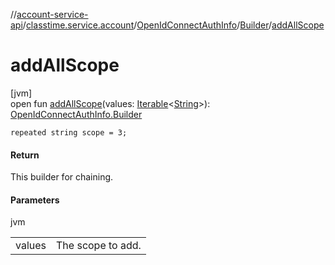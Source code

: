 //[account-service-api](../../../../index.md)/[classtime.service.account](../../index.md)/[OpenIdConnectAuthInfo](../index.md)/[Builder](index.md)/[addAllScope](add-all-scope.md)

# addAllScope

[jvm]\
open fun [addAllScope](add-all-scope.md)(values: [Iterable](https://docs.oracle.com/javase/8/docs/api/java/lang/Iterable.html)&lt;[String](https://docs.oracle.com/javase/8/docs/api/java/lang/String.html)&gt;): [OpenIdConnectAuthInfo.Builder](index.md)

`repeated string scope = 3;`

#### Return

This builder for chaining.

#### Parameters

jvm

| | |
|---|---|
| values | The scope to add. |
